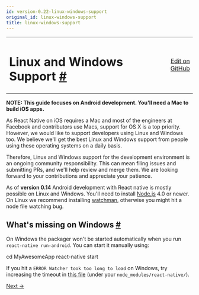```yaml
---
id: version-0.22-linux-windows-support
original_id: linux-windows-support
title: linux-windows-support
---
```

<a id="content"></a><table width="100%"><tbody><tr><td><h1><a class="anchor" name="linux-and-windows-support"></a>Linux and Windows Support <a class="hash-link" href="docs/linux-windows-support.html#linux-and-windows-support">#</a></h1></td><td style="text-align:right;"><a target="_blank" href="https://github.com/facebook/react-native/blob/master/docs/LinuxWindowsSupport.md">Edit on GitHub</a></td></tr></tbody></table><div><p><strong>NOTE: This guide focuses on Android development. You'll need a Mac to build iOS apps.</strong></p><p>As React Native on iOS requires a Mac and most of the engineers at Facebook and contributors use Macs, support for OS X is a top priority. However, we would like to support developers using Linux and Windows too. We believe we'll get the best Linux and Windows support from people using these operating systems on a daily basis. </p><p>Therefore, Linux and Windows support for the development environment is an ongoing community responsibility. This can mean filing issues and submitting PRs, and we'll help review and merge them. We are looking forward to your contributions and appreciate your patience.</p><p>As of <strong>version 0.14</strong> Android development with React native is mostly possible on Linux and Windows. You'll need to install <a href="https://nodejs.org/" target="_blank">Node.js</a> 4.0 or newer. On Linux we recommend installing <a href="https://facebook.github.io/watchman/docs/install.html" target="_blank">watchman</a>, otherwise you might hit a node file watching bug.</p><h2><a class="anchor" name="what-s-missing-on-windows"></a>What's missing on Windows <a class="hash-link" href="docs/linux-windows-support.html#what-s-missing-on-windows">#</a></h2><p>On Windows the packager won't be started automatically when you run <code>react-native run-android</code>. You can start it manually using:</p><div class="prism language-javascript">cd MyAwesomeApp
react<span class="token operator">-</span>native start</div><p>If you hit a <code>ERROR  Watcher took too long to load</code> on Windows, try increasing the timeout in <a href="https://github.com/facebook/react-native/blob/5fa33f3d07f8595a188f6fe04d6168a6ede1e721/packager/react-packager/src/DependencyResolver/FileWatcher/index.js#L16" target="_blank">this file</a> (under your <code>node_modules/react-native/</code>).</p></div><div class="docs-prevnext"><a class="docs-next" href="docs/tutorial.html#content">Next →</a></div>